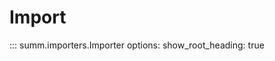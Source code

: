 # Import

<!-- prettier-ignore -->
::: summ.importers.Importer
    options:
      show_root_heading: true

